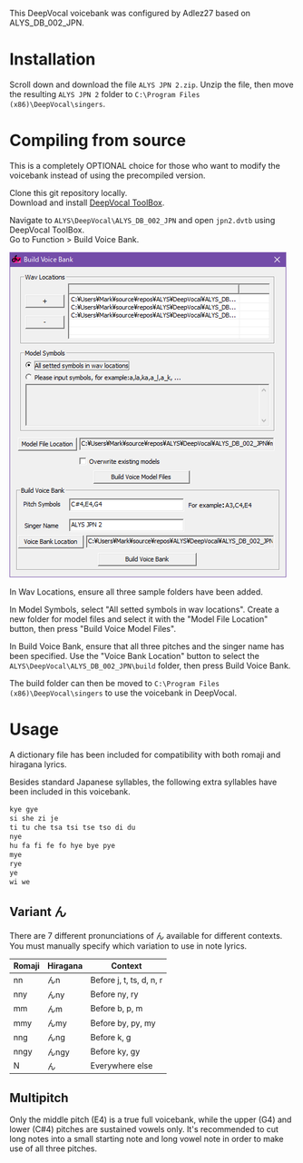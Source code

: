 This DeepVocal voicebank was configured by Adlez27 based on ALYS_DB_002_JPN. 

# Installation
Scroll down and download the file `ALYS JPN 2.zip`. Unzip the file, then move the resulting `ALYS JPN 2` folder to `C:\Program Files (x86)\DeepVocal\singers`.
# Compiling from source
This is a completely OPTIONAL choice for those who want to modify the voicebank instead of using the precompiled version.

Clone this git repository locally.  
Download and install [DeepVocal ToolBox](https://deep-vocal.com/#/Product).  

Navigate to `ALYS\DeepVocal\ALYS_DB_002_JPN` and open `jpn2.dvtb` using DeepVocal ToolBox.  
Go to Function > Build Voice Bank. 

![screenshot](screenshot.png)

In Wav Locations, ensure all three sample folders have been added.

In Model Symbols, select "All setted symbols in wav locations". Create a new folder for model files and select it with the "Model File Location" button, then press "Build Voice Model Files".

In Build Voice Bank, ensure that all three pitches and the singer name has been specified. Use the "Voice Bank Location" button to select the `ALYS\DeepVocal\ALYS_DB_002_JPN\build` folder, then press Build Voice Bank.

The build folder can then be moved to `C:\Program Files (x86)\DeepVocal\singers` to use the voicebank in DeepVocal.

# Usage
A dictionary file has been included for compatibility with both romaji and hiragana lyrics.

Besides standard Japanese syllables, the following extra syllables have been included in this voicebank.

```
kye gye
si she zi je
ti tu che tsa tsi tse tso di du
nye
hu fa fi fe fo hye bye pye
mye
rye
ye
wi we
```

## Variant ん
There are 7 different pronunciations of ん available for different contexts. You must manually specify which variation to use in note lyrics.

| Romaji | Hiragana | Context |
|-|-|-|
| nn | んn | Before j, t, ts, d, n, r |
| nny | んny | Before ny, ry |
| mm | んm | Before b, p, m |
| mmy | んmy | Before by, py, my |
| nng | んng | Before k, g |
| nngy | んngy | Before ky, gy |
| N | ん | Everywhere else |

## Multipitch
Only the middle pitch (E4) is a true full voicebank, while the upper (G4) and lower (C#4) pitches are sustained vowels only. It's recommended to cut long notes into a small starting note and long vowel note in order to make use of all three pitches.